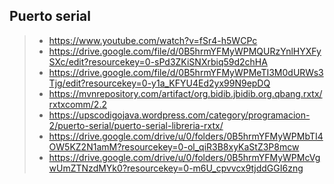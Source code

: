 


## Puerto serial
>- https://www.youtube.com/watch?v=fSr4-h5WCPc
>- https://drive.google.com/file/d/0B5hrmYFMyWPMQURzYnlHYXFySXc/edit?resourcekey=0-sPd3ZKiSNXrbiq59d2chHA
>- https://drive.google.com/file/d/0B5hrmYFMyWPMeTI3M0dURWs3Tjg/edit?resourcekey=0-y1a_KFYU4Ed2yx99N9epDQ
>- https://mvnrepository.com/artifact/org.bidib.jbidib.org.qbang.rxtx/rxtxcomm/2.2
>- https://upscodigojava.wordpress.com/category/programacion-2/puerto-serial/puerto-serial-libreria-rxtx/
>- https://drive.google.com/drive/u/0/folders/0B5hrmYFMyWPMbTI4OW5KZ2N1amM?resourcekey=0-ol_qiR3B8xyKaStZ3P8mcw
>- https://drive.google.com/drive/u/0/folders/0B5hrmYFMyWPMcVgwUmZTNzdMYk0?resourcekey=0-m6U_cpvvcx9tjddGGI6zng